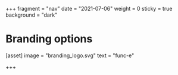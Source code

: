 +++
fragment = "nav"
date = "2021-07-06"
weight = 0
sticky = true
background = "dark"

# Branding options
[asset]
  image = "branding_logo.svg"
  text = "func-e"

+++
